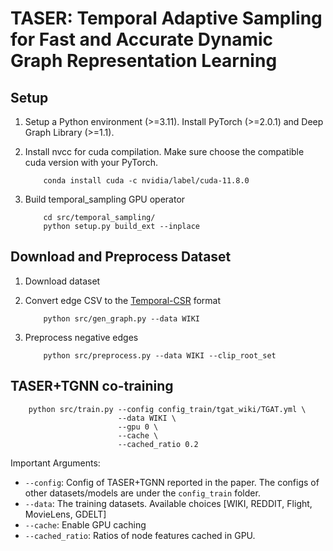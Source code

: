 # TASER: Temporal Adaptive Sampling for Fast and Accurate Dynamic Graph Representation Learning

## Setup
1. Setup a Python environment (>=3.11). Install PyTorch (>=2.0.1) and Deep Graph Library (>=1.1).  

2. Install nvcc for cuda compilation. Make sure choose the compatible cuda version with your PyTorch. 
    ```
        conda install cuda -c nvidia/label/cuda-11.8.0
    ```

3. Build temporal_sampling GPU operator
    ```
        cd src/temporal_sampling/
        python setup.py build_ext --inplace
    ```

## Download and Preprocess Dataset
1. Download dataset

2. Convert edge CSV to the [Temporal-CSR](https://arxiv.org/abs/2203.14883) format
    ```
        python src/gen_graph.py --data WIKI
    ```

3. Preprocess negative edges   
    ```
        python src/preprocess.py --data WIKI --clip_root_set
    ```

## TASER+TGNN co-training
```
    python src/train.py --config config_train/tgat_wiki/TGAT.yml \
                        --data WIKI \
                        --gpu 0 \
                        --cache \
                        --cached_ratio 0.2  
```
  Important Arguments: 
  - `--config`: Config of TASER+TGNN reported in the paper. The configs of other datasets/models are under the ```config_train``` folder.    
  - `--data`: The training datasets. Available choices [WIKI, REDDIT, Flight, MovieLens, GDELT]
  - `--cache`: Enable GPU caching
  - `--cached_ratio`: Ratios of node features cached in GPU.
